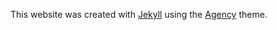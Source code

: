 This website was created with [Jekyll](http://jekyllrb.com) using the [Agency](http://jekyllthemes.org/themes/agency) theme.

